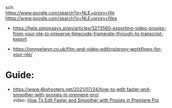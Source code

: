 sch:  
https://www.google.com/search?q=NLE+proxy+file  
https://www.google.com/search?q=NLE+proxy+files

- https://help.simonsays.ai/en/articles/3273560-exporting-video-proxies-from-your-nle-to-preserve-timecode-framerate-through-to-transcript-export

- https://jonnyelwyn.co.uk/film-and-video-editing/proxy-workflows-for-your-nle/

# Guide:
- https://www.4kshooters.net/2021/07/24/how-to-edit-faster-and-smoother-with-proxies-in-premiere-pro/  
video: [How To Edit Faster and Smoother with Proxies in Premiere Pro](https://youtu.be/LUoscELVnoQ)
